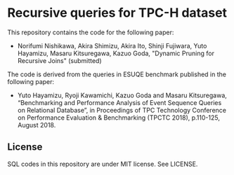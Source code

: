 Recursive queries for TPC-H dataset
===================================

This repository contains the code for the following paper:

- Norifumi Nishikawa, Akira Shimizu, Akira Ito, Shinji Fujiwara, Yuto Hayamizu, Masaru Kitsuregawa, Kazuo Goda, "Dynamic Pruning for Recursive Joins" (submitted)

The code is derived from the queries in ESUQE benchmark published in the following paper:

- Yuto Hayamizu, Ryoji Kawamichi, Kazuo Goda and Masaru Kitsuregawa, “Benchmarking and Performance Analysis of Event Sequence Queries on Relational Database”, in Proceedings of TPC Technology Conference on Performance Evaluation & Benchmarking (TPCTC 2018), p.110-125, August 2018.


## License

SQL codes in this repository are under MIT license. See LICENSE.
